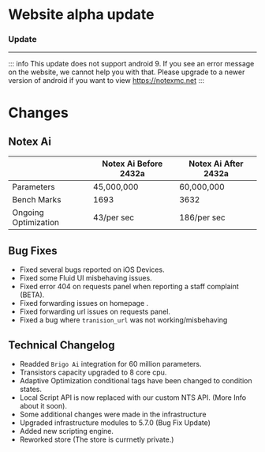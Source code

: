 # Website alpha update
### Update <Badge type="tip" text="2432a" />
---
::: info
This update does not support android 9. If you see an error message on the website, we cannot help you with that. Please upgrade to a newer version of android if you want to view https://notexmc.net
:::

# Changes
## Notex Ai
|                      | Notex Ai Before 2432a | Notex Ai After 2432a |
|----------------------|-----------------------|----------------------|
| Parameters           | 45,000,000            | 60,000,000           |
| Bench Marks          | 1693                  | 3632                 |
| Ongoing Optimization | 43/per sec            | 186/per sec          |
## Bug Fixes
- Fixed several bugs reported on iOS Devices.
- Fixed some Fluid UI misbehaving issues.
- Fixed error 404 on requests panel when reporting a staff complaint (BETA).
- Fixed forwarding issues on homepage .
- Fixed forwarding url issues on requests panel.
- Fixed a bug where `tranision_url` was not working/misbehaving
## Technical Changelog
- Readded `Brigo Ai` integration for 60 million parameters.
 - Transistors capacity upgraded to 8 core cpu.
- Adaptive Optimization conditional tags have been changed to condition states.
- Local Script API is now replaced with our custom NTS API. (More Info about it soon).
- Some additional changes were made in the infrastructure
 - Upgraded infrastructure modules to 5.7.0 (Bug Fix Update)
 - Added new scripting engine.
- Reworked store (The store is currnetly private.)